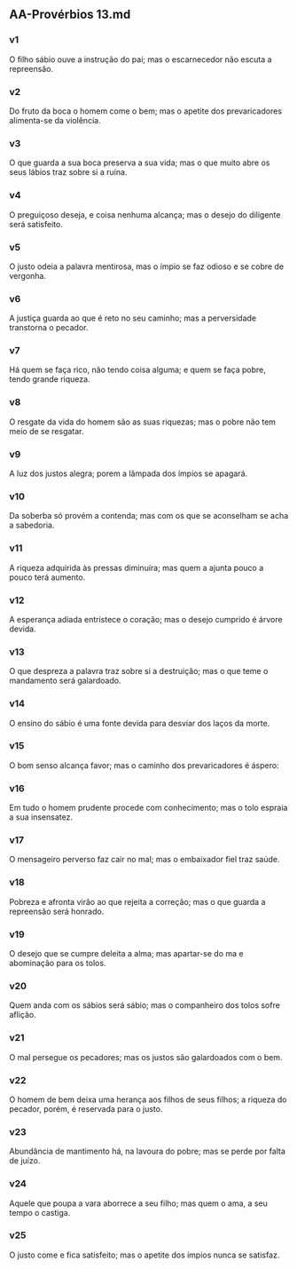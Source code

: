 ## AA-Provérbios 13.md
### v1
 O filho sábio ouve a instrução do pai; mas o escarnecedor não escuta a repreensão.
### v2
 Do fruto da boca o homem come o bem; mas o apetite dos prevaricadores alimenta-se da violência.
### v3
 O que guarda a sua boca preserva a sua vida; mas o que muito abre os seus lábios traz sobre si a ruína.
### v4
 O preguiçoso deseja, e coisa nenhuma alcança; mas o desejo do diligente será satisfeito.
### v5
 O justo odeia a palavra mentirosa, mas o ímpio se faz odioso e se cobre de vergonha.
### v6
 A justiça guarda ao que é reto no seu caminho; mas a perversidade transtorna o pecador.
### v7
 Há quem se faça rico, não tendo coisa alguma; e quem se faça pobre, tendo grande riqueza.
### v8
 O resgate da vida do homem são as suas riquezas; mas o pobre não tem meio de se resgatar.
### v9
 A luz dos justos alegra; porem a lâmpada dos ímpios se apagará.
### v10
 Da soberba só provém a contenda; mas com os que se aconselham se acha a sabedoria.
### v11
 A riqueza adquirida às pressas diminuíra; mas quem a ajunta pouco a pouco terá aumento.
### v12
 A esperança adiada entristece o coração; mas o desejo cumprido é árvore devida.
### v13
 O que despreza a palavra traz sobre si a destruição; mas o que teme o mandamento será galardoado.
### v14
 O ensino do sábio é uma fonte devida para desviar dos laços da morte.
### v15
 O bom senso alcança favor; mas o caminho dos prevaricadores é áspero:
### v16
 Em tudo o homem prudente procede com conhecimento; mas o tolo espraia a sua insensatez.
### v17
 O mensageiro perverso faz cair no mal; mas o embaixador fiel traz saúde.
### v18
 Pobreza e afronta virão ao que rejeita a correção; mas o que guarda a repreensão será honrado.
### v19
 O desejo que se cumpre deleita a alma; mas apartar-se do ma e abominação para os tolos.
### v20
 Quem anda com os sábios será sábio; mas o companheiro dos tolos sofre aflição.
### v21
 O mal persegue os pecadores; mas os justos são galardoados com o bem.
### v22
 O homem de bem deixa uma herança aos filhos de seus filhos; a riqueza do pecador, porém, é reservada para o justo.
### v23
 Abundância de mantimento há, na lavoura do pobre; mas se perde por falta de juízo.
### v24
 Aquele que poupa a vara aborrece a seu filho; mas quem o ama, a seu tempo o castiga.
### v25
 O justo come e fica satisfeito; mas o apetite dos ímpios nunca se satisfaz.
